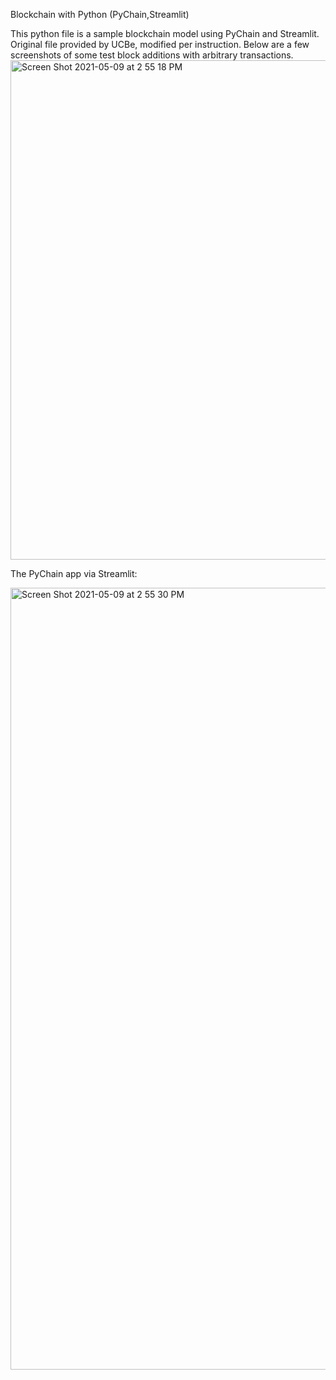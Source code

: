  Blockchain with Python (PyChain,Streamlit)

This python file is a sample blockchain model using PyChain and Streamlit. Original file provided by UCBe, modified per instruction. 
Below are a few screenshots of some test block additions with arbitrary transactions.
<img width="799" alt="Screen Shot 2021-05-09 at 2 55 18 PM" src="https://user-images.githubusercontent.com/75814260/117588208-dbad7500-b0d6-11eb-8204-e0db7beaec7c.png">

The PyChain app via Streamlit:

<img width="1251" alt="Screen Shot 2021-05-09 at 2 55 30 PM" src="https://user-images.githubusercontent.com/75814260/117588233-f41d8f80-b0d6-11eb-860d-2193bb96e041.png">
